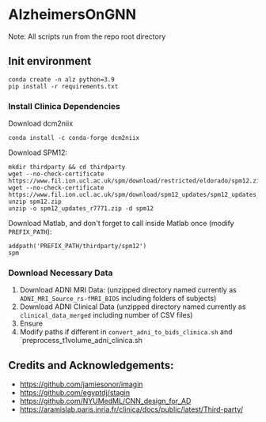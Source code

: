 # AlzheimersOnGNN

Note: All scripts run from the repo root directory

## Init environment
```
conda create -n alz python=3.9
pip install -r requirements.txt
```

### Install Clinica Dependencies

Download dcm2niix
```
conda install -c conda-forge dcm2niix
```

Download SPM12:
```
mkdir thirdparty && cd thirdparty
wget --no-check-certificate https://www.fil.ion.ucl.ac.uk/spm/download/restricted/eldorado/spm12.zip
wget --no-check-certificate https://www.fil.ion.ucl.ac.uk/spm/download/spm12_updates/spm12_updates_r7771.zip
unzip spm12.zip
unzip -o spm12_updates_r7771.zip -d spm12
```

Download Matlab, and don't forget to call inside Matlab once (modify `PREFIX_PATH`): 
```
addpath('PREFIX_PATH/thirdparty/spm12')
spm
```

<!-- conda install -y -c aramislab ants -->
### Download Necessary Data

1. Download ADNI MRI Data: (unzipped directory named currently as `ADNI_MRI_Source_rs-fMRI_BIDS` including folders of subjects)
2. Download ADNI Clinical Data (unzipped directory named currently as `clinical_data_merged` including number of CSV files)
3. Ensure
3. Modify paths if different in `convert_adni_to_bids_clinica.sh` and `preprocess_t1volume_adni_clinica.sh





## Credits and Acknowledgements:
- https://github.com/jamiesonor/imagin
- https://github.com/egyptdj/stagin
- https://github.com/NYUMedML/CNN_design_for_AD
- https://aramislab.paris.inria.fr/clinica/docs/public/latest/Third-party/